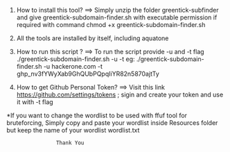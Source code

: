 1. How to install this tool?
==> Simply unzip the folder greentick-subfinder and give greentick-subdomain-finder.sh with executable permission if required 
with command chmod +x greentick-subdomain-finder.sh

2. All the tools are installed by itself, including aquatone

3. How to run this script ?
==> To run the script provide -u and -t flag 
./greentick-subdomain-finder.sh -u <Domain Name> -t <Github Personal Token>
eg: ./greentick-subdomain-finder.sh -u hackerone.com -t 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

4. How to get Github Personal Token?
==> Visit this link https://github.com/settings/tokens ; sigin and create your token and use it with -t flag


*If you want to change the wordlist to be used with ffuf tool for bruteforcing, Simply copy and paste your wordlist inside Resources folder but keep the name of your wordlist wordlist.txt

					Thank You
